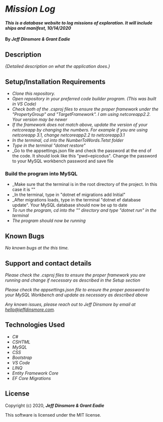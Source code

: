 # _Mission Log_

#### _This is a database website to log missions of exploration. It will include ships and manifest, 10/14/2020_

#### By _Jeff Dinsmore & Grant Eadie_

## Description

_{Detailed description on what the application does.}_

## Setup/Installation Requirements

* _Clone this repository._
* _Open repository in your preferred code builder program. (This was built in VS Code)_
* _Check both of the .csproj files to ensure the proper framework under the "PropertyGroup" and "TargetFramework". I am using netcoreapp2.2. Your version may be newer_
* _If the framework does not match above, update the version of your netcoreapp by changing the numbers. For example if you are using netcoreapp 3.1, change netcoreapp2.2 to netcoreapp3.1_
* _In the terminal, cd into the NumberToWords.Tetst folder_
* _Type in the terminal "dotnet restore"_
* _Go to the appsettings.json file and check the password at the end of the code. It should look like this "pwd=epicodus". Change the password to your MySQL workbench password and save file

### Build the program into MySQL
* _Make sure that the terminal is in the root directory of the project. In this case it is ""
* _In the terminal, type in "dotnet ef migrations add Initial"
* _After migrations loads, type in the terminal "dotnet ef database update". Your MySQL database should now be up to date
* _To run the program, cd into the "" directory and type "dotnet run" in the terminal_
* _The program should now be running_

## Known Bugs

_No known bugs at the this time._

## Support and contact details

_Please check the .csproj files to ensure the proper framework you are running and change if necessary as described in the Setup section_

_Please check the appsettings.json file to ensure the proper password to your MySQL Workbench and update as necessary as described above_

_Any known issues, please reach out to Jeff Dinsmore by email at hello@jeffdinsmore.com._

## Technologies Used

* _C#_
* _CSHTML_
* _MySQL_
* _CSS_
* _Bootstrap_
* _VS Code_
* _LINQ_
* _Entity Framework Core_
* _EF Core Migrations_

## License

Copyright (c) 2020, **_Jeff Dinsmore & Grant Eadie_**

This software is licensed under the MIT license.